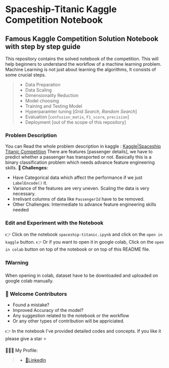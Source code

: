 # Spaceship-Titanic Kaggle Competition Notebook

## Famous Kaggle Competition Solution Notebook with step by step guide

This repository contains the solved notebook of the competition.
This will help beginners to understand the workflow of a machine learning problem.
Machine Learning is not just about learning the algorithms, It consists of some crucial steps.
> * Data Preparation
> * Data Scaling
> * Dimensionality Reduction
> * Model choosing
> * Training and Testing Model
> * Hyperparamter tuning [*Grid Search*, *Random Search*]
> * Evaluation [`confusion_matix`, `F1_score`, `precision`]
> * Deployment [out of the scope of this repository]

### Problem Description
You can Read the whole problem description in kaggle : [Kaggle|Spaceship Titanic Competition](https://www.kaggle.com/competitions/spaceship-titanic/overview)
There are features [passenger details], we have to predict whether a passenger has transported or not.
Basically this is a binary classification problem which needs advance feature engineering skills.
**🥊 Challenges:**
* Have Categorical data which affect the performance if we just `LabelEncode()` it.
* Variance of the features are very uneven. Scaling the data is very necessary.
* Irrelivant columns of data like `PassengerId` have to be removed.
* Other Challenges: Intermediate to advance feature engineering skills needed

### Edit and Experiment with the Notebook
👉 Click on the notebook `spaceship-titanic.ipynb` and click on the `open in kaggle` button.
👉 Or if you want to open it in google colab, Click on the `open in colab` button on top of the notebook or on top of this README file.

### ❗️Warning
When opening in colab, dataset have to be downloaded and uploaded on google colab manually.

### 🏅 Welcome Contributors
* Found a mistake?
* Improved Accuracy of the model?
* Any suggestion related to the notebook or the workflow
* Or any other types of contribution will be appriciated.

👉 In the notebook I've provided detailed codes and concepts. If you like it please give a star ⭐️

🧑🏻‍💻 My Profile:
> * [🔗LinkedIn ](https://www.linkedin.com/in/soumyadip-bhattacharjya-993974234/)

